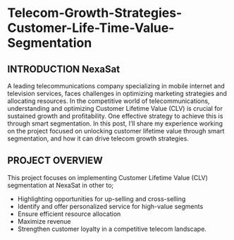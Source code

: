 # Telecom-Growth-Strategies-Customer-Life-Time-Value-Segmentation
## INTRODUCTION NexaSat 
A leading telecommunications company specializing in mobile internet and television services, faces challenges in optimizing marketing strategies and allocating resources. In the competitive world of telecommunications, understanding and optimizing Customer Lifetime Value (CLV) is crucial for sustained growth and profitability. One effective strategy to achieve this is through smart segmentation. In this post, I’ll share my experience working on the project focused on unlocking customer lifetime value through smart segmentation, and how it can drive telecom growth strategies.

## PROJECT OVERVIEW 
This project focuses on implementing Customer Lifetime Value (CLV) segmentation at NexaSat in other to;
- Highlighting opportunities for up-selling and cross-selling
- Identify and offer personalized service for high-value segments
- Ensure efficient resource allocation
- Maximize revenue
- Strengthen customer loyalty in a competitive telecom landscape.
